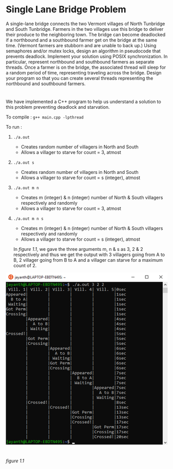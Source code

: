 # Single Lane Bridge Problem
   A single-lane bridge connects the two Vermont villages of North Tunbridge and South Tunbridge. Farmers in the two villages use this bridge to deliver their produce to the neighboring town. The bridge can become deadlocked if a northbound and a southbound farmer get on the bridge at the same time. (Vermont farmers are stubborn and are unable to back up.) Using semaphores and/or mutex locks, design an algorithm in pseudocode that prevents deadlock. Implement your solution using POSIX synchronization. In particular, represent northbound and southbound farmers as separate threads. Once a farmer is on the bridge, the associated thread will sleep for a random period of time, representing traveling across the bridge. Design your program so that you can create several threads representing the northbound and southbound farmers.
#
   We have implemented a C++ program to help us understand a solution to this problem preventing deadlock and starvation.
   
To compile :  ```g++ main.cpp -lpthread```

To run : 
1. ```./a.out```
    - Creates random number of villagers in North and South
	- Allows a villager to starve for count = 3, atmost
2. ```./a.out s```
    - Creates random number of villagers in North and South
	- Allows a villager to starve for count = s (integer), atmost
3. ```./a.out m n```
    - Creates m (integer) & n (integer) number of North & South villagers respectively and randomly
	- Allows a villager to starve for count = 3, atmost
4. ```./a.out m n s```
    - Creates m (integer) & n (integer) number of North & South villagers respectively and randomly
	- Allows a villager to starve for count = s (integer), atmost

	In *figure 1.1*, we gave the three arguments m, n & s as 3, 2 & 2 respectively and thus we get the output with 3 villagers going from A to B, 2 villager going from B to A and a villager can starve for a maximum count of 2.


![Output](https://raw.githubusercontent.com/SummaUse/summa1/master/slbp.png)
#
*figure 1.1*
